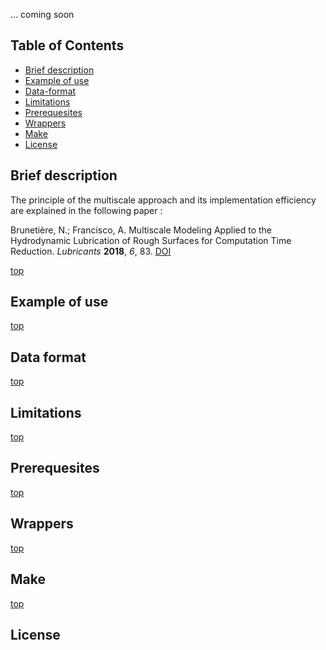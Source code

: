 ... coming soon

Table of Contents
-----------------

- [Brief description](#brief-description)
- [Example of use](#example-of-use)
- [Data-format](#data-format)
- [Limitations](#limitations)
- [Prerequesites](#prerequesites)
- [Wrappers](#wrappers)
- [Make](#make)
- [License](#license)

Brief description
-----------------
The principle of the multiscale approach and its implementation efficiency are explained in the following paper :

Brunetière, N.; Francisco, A. Multiscale Modeling Applied to the Hydrodynamic Lubrication of Rough Surfaces for Computation Time Reduction. *Lubricants* **2018**, *6*, 83.
[DOI](https://doi.org/10.3390/lubricants6030083)

[top](#table-of-contents)


Example of use
--------------

[top](#table-of-contents)

Data format
-----------

[top](#table-of-contents)

Limitations
-----------

[top](#table-of-contents)

Prerequesites
-------------
	
[top](#table-of-contents)

Wrappers
--------

[top](#table-of-contents)

Make
----

[top](#table-of-contents)

License
-------

